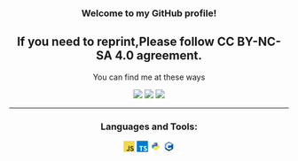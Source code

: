 <div align="center">
  <h3>Welcome to my GitHub profile!</h3>
  <h2>If you need to reprint,Please follow CC BY-NC-SA 4.0 agreement.</h2>
  <p>You can find me at these ways</p>
  
  [![](https://img.shields.io/youtube/channel/subscribers/UCOzgKl-dLtTtY7bBxt7I_eA?label=YouTube&style=social)](https://www.youtube.com/channel/UCOzgKl-dLtTtY7bBxt7I_eA)
  [![](https://img.shields.io/discord/1045612079471661086?label=Discord&logo=discord&style=social)](https://discord.com/channels/1045612079471661086/)
  [![](https://img.shields.io/badge/-bilibili-white?style=flat&logo=bilibili)](https://stackoverflow.com/users/5900163/keff)

</div>

****

<div align="center">
  <h3>Languages and Tools:</h3>  
<code><img height="20" src="https://raw.githubusercontent.com/github/explore/80688e429a7d4ef2fca1e82350fe8e3517d3494d/topics/javascript/javascript.png"></code>
<code><img height="20" src="https://raw.githubusercontent.com/github/explore/80688e429a7d4ef2fca1e82350fe8e3517d3494d/topics/typescript/typescript.png"></code>
<code><img height="20" src="https://raw.githubusercontent.com/github/explore/80688e429a7d4ef2fca1e82350fe8e3517d3494d/topics/python/python.png"></code>
<code><img height="20" src="https://raw.githubusercontent.com/github/explore/cebd63002168a05a6a642f309227eefeccd92950/topics/c/c.png"></code>

</div>
